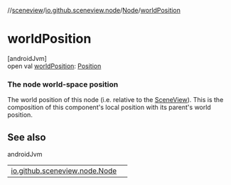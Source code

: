 //[sceneview](../../../index.md)/[io.github.sceneview.node](../index.md)/[Node](index.md)/[worldPosition](world-position.md)

# worldPosition

[androidJvm]\
open val [worldPosition](world-position.md): [Position](../../io.github.sceneview.math/index.md#945960193%2FClasslikes%2F-1571379623)

###  The node world-space position

The world position of this node (i.e. relative to the [SceneView](../../io.github.sceneview/-scene-view/index.md)). This is the composition of this component's local position with its parent's world position.

## See also

androidJvm

| | |
|---|---|
| [io.github.sceneview.node.Node](world-transform.md) |  |
